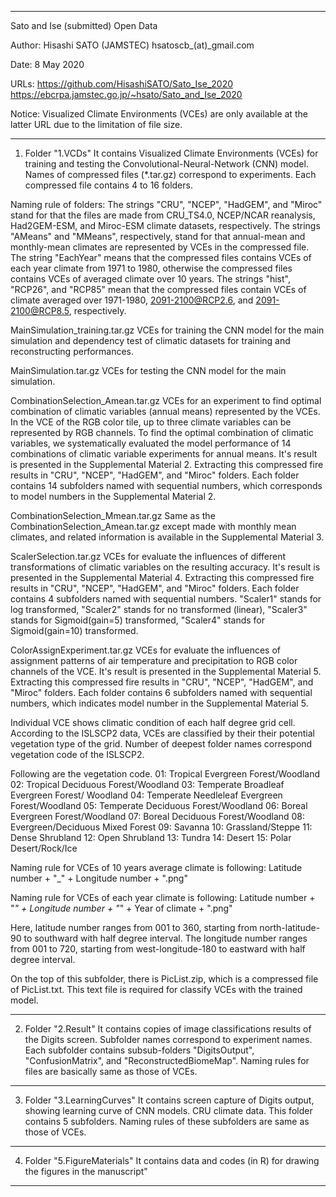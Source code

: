 ______________________________________________________
Sato and Ise (submitted) Open Data

Author: Hisashi SATO (JAMSTEC) hsatoscb_(at)_gmail.com

Date: 8 May 2020

URLs:
https://github.com/HisashiSATO/Sato_Ise_2020
https://ebcrpa.jamstec.go.jp/~hsato/Sato_and_Ise_2020

Notice:
Visualized Climate Environments (VCEs) are only available at the latter URL due to the limitation of file size.
______________________________________________________

1. Folder "1.VCDs"
It contains Visualized Climate Environments (VCEs) for training and testing the Convolutional-Neural-Network (CNN) model. Names of compressed files (*.tar.gz) correspond to experiments. Each compressed file contains 4 to 16 folders.

Naming rule of folders:
The strings "CRU", "NCEP", "HadGEM", and "Miroc" stand for that the files are made from CRU_TS4.0, NCEP/NCAR reanalysis, Had2GEM-ESM, and Miroc-ESM climate datasets, respectively. The strings "AMeans" and "MMeans", respectively, stand for that annual-mean and monthly-mean climates are represented by VCEs in the compressed file.
The string "EachYear" means that the compressed files contains VCEs of each year climate from 1971 to 1980, otherwise the compressed files contains VCEs of averaged climate over 10 years. The strings "hist", "RCP26", and "RCP85" mean that the compressed files contain VCEs of climate averaged over 1971-1980, 2091-2100@RCP2.6, and 2091-2100@RCP8.5, respectively.

MainSimulation_training.tar.gz
VCEs for training the CNN model for the main simulation and dependency test of climatic datasets for training and reconstructing performances.

MainSimulation.tar.gz
VCEs for testing the CNN model for the main simulation.

CombinationSelection_Amean.tar.gz
VCEs for an experiment to find optimal combination of climatic variables (annual means) represented by the VCEs. In the VCE of the RGB color tile, up to three climate variables can be represented by RGB channels. To find the optimal combination of climatic variables, we systematically evaluated the model performance of 14 combinations of climatic variable experiments for annual means. It's result is presented in the Supplemental Material 2.
Extracting this compressed fire results in "CRU", "NCEP", "HadGEM", and "Miroc" folders. Each folder contains 14 subfolders named with sequential numbers, which corresponds to model numbers in the Supplemental Material 2.

CombinationSelection_Mmean.tar.gz
Same as the CombinationSelection_Amean.tar.gz except made with monthly mean climates, and related information is available in the Supplemental Material 3.

ScalerSelection.tar.gz
VCEs for evaluate the influences of different transformations of climatic variables on the resulting accuracy. It's result is presented in the Supplemental Material 4.
Extracting this compressed fire results in "CRU", "NCEP", "HadGEM", and "Miroc" folders. Each folder contains 4 subfolders named with sequential numbers. "Scaler1" stands for log transformed, "Scaler2" stands for no transformed (linear), "Scaler3" stands for Sigmoid(gain=5) transformed, "Scaler4" stands for Sigmoid(gain=10) transformed.

ColorAssignExperiment.tar.gz
VCEs for evaluate the influences of assignment patterns of air temperature and precipitation to RGB color channels of the VCE. It's result is presented in the Supplemental Material 5. Extracting this compressed fire results in "CRU", "NCEP", "HadGEM", and "Miroc" folders. Each folder contains 6 subfolders named with sequential numbers, which indicates model number in the Supplemental Material 5.


Individual VCE shows climatic condition of each half degree grid cell. According to the ISLSCP2 data, VCEs are classified by their their potential vegetation type of the grid. Number of deepest folder names correspond vegetation code of the ISLSCP2.

Following are the vegetation code.
   01: Tropical Evergreen Forest/Woodland
   02: Tropical Deciduous Forest/Woodland
   03: Temperate Broadleaf Evergreen Forest/ Woodland
   04: Temperate Needleleaf Evergreen Forest/Woodland
   05: Temperate Deciduous Forest/Woodland
   06: Boreal Evergreen Forest/Woodland
   07: Boreal Deciduous Forest/Woodland
   08: Evergreen/Deciduous Mixed Forest
   09: Savanna
   10: Grassland/Steppe
   11: Dense Shrubland
   12: Open Shrubland
   13: Tundra
   14: Desert
   15: Polar Desert/Rock/Ice

Naming rule for VCEs of 10 years average climate is following:
Latitude number + "_" + Longitude number + ".png"

Naming rule for VCEs of each year climate is following:
Latitude number + "_" + Longitude number + "_" + Year of climate + ".png"

Here, latitude number ranges from 001 to 360, starting from north-latitude-90 to southward with half degree interval. The longitude number ranges from 001 to 720, starting from west-longitude-180 to eastward with half degree interval. 

On the top of this subfolder, there is PicList.zip, which is a compressed file of PicList.txt. This text file is 
required for classify VCEs with the trained model.

_____________________________________________
2. Folder "2.Result"
It contains copies of image classifications results of the Digits screen. 
Subfolder names correspond to experiment names. Each subfolder contains subsub-folders "DigitsOutput", "ConfusionMatrix", and "ReconstructedBiomeMap". Naming rules for files are basically same as those of VCEs.

_____________________________________________
3. Folder "3.LearningCurves"
It contains screen capture of Digits output, showing learning curve of CNN models. CRU climate data. This folder contains 5 subfolders. Naming rules of these subfolders are same as those of VCEs.

_____________________________________________
4. Folder "5.FigureMaterials" 
It contains data and codes (in R) for drawing the figures in the manuscript"

_____________________________________________________________
